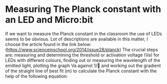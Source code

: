 # Measuring The Planck constant with an LED and Micro:bit

If we want to measure the Planck constant in the classroom the use of LEDs seems to be obvious. Lot of descriptions are available in this matter, I choose the article found in the link below:
(https://www.scienceinschool.org/2014/issue28/planck)
The crucial steps are: measuring and determining the threshold or activation voltage (Va) for LEDs with different colours, finding out or measuring the wavelength of the emitted light, plotting the graph Va against 1/ and working out the gradient of the straight line of best fit (m) to calculate the Planck constant with the help of the following equation:
